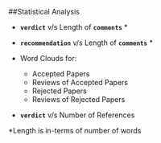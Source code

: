 ##Statistical Analysis

- **`verdict`** v/s Length of **`comments`** *

- **`recommendation`** v/s Length of **`comments`** *

- Word Clouds for:
  - Accepted Papers
  - Reviews of Accepted Papers
  - Rejected Papers
  - Reviews of Rejected Papers

- **`verdict`** v/s Number of References


*Length is in-terms of number of words
